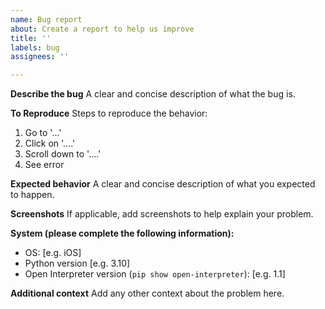 ```yaml
---
name: Bug report
about: Create a report to help us improve
title: ''
labels: bug
assignees: ''

---
```


<!--
Your issue may have already been reported. Please check the following link for common issues and solutions.

https://github.com/KillianLucas/open-interpreter/issues/164
-->

**Describe the bug**
A clear and concise description of what the bug is.

**To Reproduce**
Steps to reproduce the behavior:
1. Go to '...'
2. Click on '....'
3. Scroll down to '....'
4. See error

**Expected behavior**
A clear and concise description of what you expected to happen.

**Screenshots**
If applicable, add screenshots to help explain your problem.

**System (please complete the following information):**
 - OS: [e.g. iOS]
 - Python version [e.g. 3.10]
 - Open Interpreter version (`pip show open-interpreter`): [e.g. 1.1] 

**Additional context**
Add any other context about the problem here.
